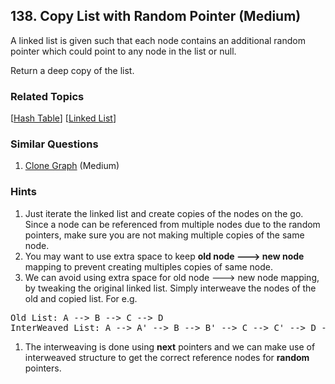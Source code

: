 <!--|This file generated by command(leetcode description); DO NOT EDIT.    |-->
<!--+----------------------------------------------------------------------+-->
<!--|@author    Openset <openset.wang@gmail.com>                           |-->
<!--|@link      https://github.com/openset                                 |-->
<!--|@home      https://github.com/openset/leetcode                        |-->
<!--+----------------------------------------------------------------------+-->

## 138. Copy List with Random Pointer (Medium)

<p>
A linked list is given such that each node contains an additional random pointer which could point to any node in the list or null.
</p>

<p>
Return a deep copy of the list.
</p>

### Related Topics
[[Hash Table](https://github.com/openset/leetcode/tree/master/tag/hash-table/README.md)]
[[Linked List](https://github.com/openset/leetcode/tree/master/tag/linked-list/README.md)]

### Similar Questions
  1. [Clone Graph](https://github.com/openset/leetcode/tree/master/problems/clone-graph) (Medium)

### Hints
  1. Just iterate the linked list and create copies of the nodes on the go. Since a node can be referenced from multiple nodes due to the random pointers, make sure you are not making multiple copies of the same node.
  1. You may want to use extra space to keep <b>old node ---> new node</b> mapping to prevent creating multiples copies of same node.
  1. We can avoid using extra space for old node ---> new node mapping, by tweaking the original linked list. Simply interweave the nodes of the old and copied list. 
For e.g.
<pre>
Old List: A --> B --> C --> D
InterWeaved List: A --> A' --> B --> B' --> C --> C' --> D --> D'
</pre>
  1. The interweaving is done using <b>next</b> pointers and we can make use of interweaved structure to get the correct reference nodes for <b>random</b> pointers.
